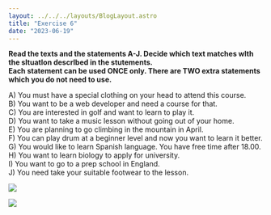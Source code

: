 ```yaml
---
layout: ../../../layouts/BlogLayout.astro
title: "Exercise 6"
date: "2023-06-19"
---
```


**Read the texts and the statements A-J. Decide which text matches wlth the sltuatlon descrlbed in the stutements.  
Each statement can be used ONCE only. There are TWO extra statements which you do not need to use.**

A) You must have a special clothing on your head to attend this course.  
B) You want to be a web developer and need a course for that.  
C) You are interested in golf and want to learn to play it.  
D) You want to take a music lesson without going out of your home.  
E) You are planning to go climbing in the mountain in April.  
F) You can play drum at a beginner level and now you want to learn it better.  
G) You would like to learn Spanish language. You have free time after 18.00. 
H) You want to learn biology to apply for university.  
I) You want to go to a prep school in England.  
J) You need take your suitable footwear to the lesson.

![](https://xirurgabdukarim.uz/wp-content/uploads/2023/06/6.2-1024x712.jpg)

![](https://xirurgabdukarim.uz/wp-content/uploads/2023/06/6.1-1024x909.jpg)

